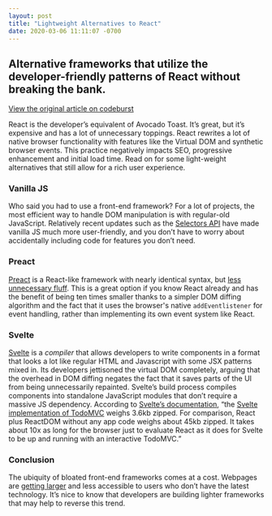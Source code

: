 ```yaml
---
layout: post
title: "Lightweight Alternatives to React"
date: 2020-03-06 11:11:07 -0700
---
```


## Alternative frameworks that utilize the developer-friendly patterns of React without breaking the bank.
<!--more-->

[View the original article on codeburst](https://codeburst.io/lightweight-alternatives-to-react-926d0948f1d7)

React is the developer’s equivalent of Avocado Toast. It’s great, but it’s expensive and has a lot of unnecessary toppings. React rewrites a lot of native browser functionality with features like the Virtual DOM and synthetic browser events. This practice negatively impacts SEO, progressive enhancement and initial load time. Read on for some light-weight alternatives that still allow for a rich user experience.

### Vanilla JS

Who said you had to use a front-end framework? For a lot of projects, the most efficient way to handle DOM manipulation is with regular-old JavaScript. Relatively recent updates such as the [Selectors API](https://www.w3.org/TR/selectors-api/) have made vanilla JS much more user-friendly, and you don’t have to worry about accidentally including code for features you don’t need.

### Preact

[Preact](https://preactjs.com/) is a React-like framework with nearly identical syntax, but [less unnecessary fluff](https://preactjs.com/guide/v10/differences-to-react). This is a great option if you know React already and has the benefit of being ten times smaller thanks to a simpler DOM diffing algorithm and the fact that it uses the browser's native `addEventlistener` for event handling, rather than implementing its own event system like React.

### Svelte

[Svelte](https://svelte.dev/) is a *compiler* that allows developers to write components in a format that looks a lot like regular HTML and Javascript with some JSX patterns mixed in. Its developers jettisoned the virtual DOM completely, arguing that the overhead in DOM diffing negates the fact that it saves parts of the UI from being unnecessarily repainted. Svelte’s build process compiles components into standalone JavaScript modules that don’t require a massive JS dependency. According to [Svelte’s documentation](https://svelte.dev/blog/frameworks-without-the-framework), “the [Svelte implementation of TodoMVC](http://svelte-todomvc.surge.sh/) weighs 3.6kb zipped. For comparison, React plus ReactDOM without any app code weighs about 45kb zipped. It takes about 10x as long for the browser just to evaluate React as it does for Svelte to be up and running with an interactive TodoMVC.”

### Conclusion

The ubiquity of bloated front-end frameworks comes at a cost. Webpages are [getting larger](https://httparchive.org/reports/page-weight) and less accessible to users who don’t have the latest technology. It’s nice to know that developers are building lighter frameworks that may help to reverse this trend.
